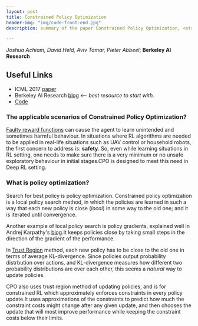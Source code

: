 ```yaml
---
layout: post
title: Constrained Policy Optimization
header-img: "img/code-front-end.jpg"
description: summary of the paper Constrained Policy Optimization, <strong>ICML 2017</strong> from <i>Joshua Achiam et.al., Berkeley AI Research</i>

---
```


_Joshua Achiam, David Held, Aviv Tamar, Pieter Abbeel_; __Berkeley AI Research__

## Useful Links
* ICML 2017 [paper](https://arxiv.org/abs/1705.10528)
* Berkeley AI Research [blog](http://bair.berkeley.edu/blog/2017/07/06/cpo/) <-- *best resource to start with.*
* [Code](https://github.com/jachiam/cpo)

### The applicable scenarios of Constrained Policy Optimization?
[Faulty reward functions](https://blog.openai.com/faulty-reward-functions/) can cause the agent to learn unintended and sometimes harmful behaviour. In situations where RL algorithms are needed to be applied in real-life situations such as UAV control or household robots, the first concern to address is: **safety**. So, even while learning situations in RL setting, one needs to make sure there is a very minimum or no unsafe exploratory behaviour in initial stages.CPO is designed to meet this need in Deep RL setting.

### What is policy optimization?
Search for best policy is policy optimization. Constrained policy optimization is a local policy search method, in which the policies are learned in such a way that each new policy is close (*local*) in some way to the old one; and it is iterated until convergence.

Another example of local policy search is policy gradients, explained well in Andrej Karpathy's [blog](http://karpathy.github.io/2016/05/31/rl/).It keeps policies close by taking small steps in the direction of the gradient of the performance.

In [Trust Region](https://arxiv.org/abs/1502.05477) method, each new policy has to be close to the old one in terms of average KL-divergence. Since policies output probability distrbution over actions, and KL-divergence measures how different two probability distributions are over each other, this seems a *natural* way to update policies.

CPO also uses trust region method of updating policies, and is for constrained RL which approximately enforces constraints in every policy update.It uses approximations of the constraints to predict how much the constraint costs might change after any given update, and then chooses the update that will most improve performance while keeping the constraint costs below their limits.

